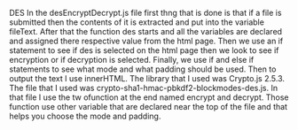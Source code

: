 DES
In the desEncryptDecrypt.js file first thng that is done is that if a file is submitted then the contents of it is extracted and put into the variable fileText.  After that the function des starts and all the variables are declared and assigned there respective value from the html page.  Then we use an if statement to see if des is selected on the html page then we look to see if encryption or if decryption is selected.  Finally, we use if and else if statements to see what mode and what padding should be used.  Then to output the text I use innerHTML.
The library that I used was Crypto.js 2.5.3.  The file that I used was crypto-sha1-hmac-pbkdf2-blockmodes-des.js.  In that file I use the tw ofunction at the end named encrypt and decrypt.  Those function use other variable that are declared near the top of the file and that helps you choose the mode and padding.  